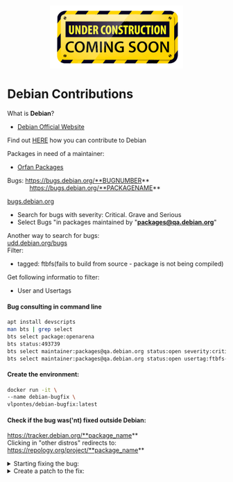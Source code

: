 <p align="center"> <img src="https://github.com/vlpontes/debian-contrib/blob/main/images/underconstruction.png">


# Debian Contributions

What is **Debian**?   
- [Debian Official Website](https://www.debian.org/)  

Find out 
[HERE](https://www.debian.org/intro/help) how you can contribute to Debian  

Packages in need of a maintainer:
- [Orfan Packages](https://qa.debian.org/developer.php?email=packages@qa.debian.org)

Bugs: https://bugs.debian.org/**BUGNUMBER**    
&nbsp;&nbsp;&nbsp;&nbsp;&nbsp;&nbsp;&nbsp;&nbsp;&nbsp;&nbsp;&nbsp;&nbsp;&nbsp;https://bugs.debian.org/**PACKAGENAME**

[bugs.debian.org](https://www.debian.org/Bugs/)  
- Search for bugs with severity: Critical. Grave and Serious  
- Select Bugs "in packages maintained by "**packages@qa.debian.org**"

Another way to search for bugs:  
[udd.debian.org/bugs](https://udd.debian.org/bugs)  
Filter:   
- tagged: ftbfs(fails to build from source - package is not being compiled)

Get following informatio to filter:
- User and Usertags

#### Bug consulting in command line
```bash
apt install devscripts
man bts | grep select
bts select package:openarena
bts status:493739
bts select maintainer:packages@qa.debian.org status:open severity:critical severity:grave severity:serious
bts select maintainer:packages@qa.debian.org status:open usertag:ftbfs-gcc-14 users:debian-gcc@lists.debian.org
```

#### Create the environment:
```bash
docker run -it \
--name debian-bugfix \
vlpontes/debian-bugfix:latest
```


#### Check if the bug was('nt) fixed outside Debian:  
https://tracker.debian.org/**package_name**  
Clicking in "other distros" redirects to: https://repology.org/project/**package_name**

<details>
<summary>Starting fixing the bug:</summary>  

```bash
mkdir package_name; cd package_name # create a folder with the name of the package
apt source package_name # download the source code of the package
cd package_name-version # after downloading it extracts a folder with the name of the package
debuild # compile the source code
```
</details>  

<details>
<summary>Create a patch to the fix:</summary>  

```bash 
ls debian/patches # to check the name of previous patches
dpkg-source --commit # to create a patch
debuild # compile the package you just fixed
debi # to install and test the fixed package before sending to Debian
```
</details>

